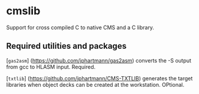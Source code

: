 # cmslib
Support for cross compiled C to native CMS and a C library.

Required utilities and packages
-------------------------------

[`gas2asm`] (https://github.com/jphartmann/gas2asm) converts the -S
output from gcc to HLASM input.  Required.

[`txtlib`] (https://github.com/jphartmann/CMS-TXTLIB) generates the
target libraries when object decks can be created at the workstation.
OPtional.
